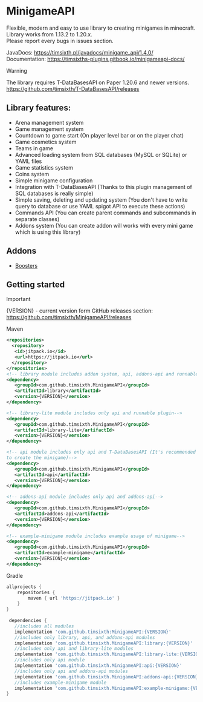 # MinigameAPI
Flexible, modern and easy to use library to creating minigames in minecraft. <br>
Library works from 1.13.2 to 1.20.x.
<br>
Please report every bugs in issues section.<br>

JavaDocs: https://timsixth.pl/javadocs/minigame_api/1.4.0/ <br>
Documentation: https://timsixths-plugins.gitbook.io/minigameapi-docs/

> [!WARNING]
> The library requires T-DataBasesAPI on Paper 1.20.6 and newer versions.<br>
>https://github.com/timsixth/T-DataBasesAPI/releases

## Library features:
- Arena management system
- Game management system
- Countdown to game start (On player level bar or on the player chat)
- Game cosmetics system
- Teams in game
- Advanced loading system from SQL databases (MySQL or SQLite) or YAML files
- Game statistics system
- Coins system
- Simple minigame configuration
- Integration with T-DataBasesAPI (Thanks to this plugin management of SQL databases is really simple)
- Simple saving, deleting and updating system (You don't have to write query to database or use YAML spigot API to execute these actions)
- Commands API (You can create parent commands and subcommands in separate classes)
- Addons system (You can create addon will works with every mini game which is using this library)

## Addons
- [Boosters](https://github.com/timsixth/BoostersMiniGameAddon)

## Getting started

> [!IMPORTANT]
> {VERSION} - current version form GitHub releases section:<br>
> https://github.com/timsixth/MinigameAPI/releases

Maven
```xml
<repositories>
  <repository>
   <id>jitpack.io</id>
   <url>https://jitpack.io</url>
  </repository>
</repositories>
<!-- library module includes addon system, api, addons-api and runnable plugin-->
<dependency>
   <groupId>com.github.timsixth.MinigameAPI</groupId>
   <artifactId>library</artifactId>
   <version>{VERSION}</version>
</dependency>

<!-- library-lite module includes only api and runnable plugin-->
<dependency>
   <groupId>com.github.timsixth.MinigameAPI</groupId>
   <artifactId>library-lite</artifactId>
   <version>{VERSION}</version>
</dependency>

<!-- api module includes only api and T-DataBasesAPI (It's recommended to use this module 
to create the minigame)-->
<dependency>
   <groupId>com.github.timsixth.MinigameAPI</groupId>
   <artifactId>api</artifactId>
   <version>{VERSION}</version>
</dependency>

<!-- addons-api module includes only api and addons-api-->
<dependency>
   <groupId>com.github.timsixth.MinigameAPI</groupId>
   <artifactId>addons-api</artifactId>
   <version>{VERSION}</version>
</dependency>

<!-- example-minigame module includes example usage of minigame-->
<dependency>
   <groupId>com.github.timsixth.MinigameAPI</groupId>
   <artifactId>example-minigame</artifactId>
   <version>{VERSION}</version>
</dependency>
```
Gradle
```gradle
allprojects {
	repositories {
		maven { url 'https://jitpack.io' }
	}
}
  
 dependencies {
   //includes all modules
   implementation 'com.github.timsixth:MinigameAPI:{VERSION}'
   //includes only library, api, and addons-api modules
   implementation 'com.github.timsixth.MinigameAPI:library:{VERSION}'
   //includes only api and library-lite modules
   implementation 'com.github.timsixth.MinigameAPI:library-lite:{VERSION}'   
   //includes only api module
   implementation 'com.github.timsixth.MinigameAPI:api:{VERSION}' 
   //includes only api and addons-api modules
   implementation 'com.github.timsixth.MinigameAPI:addons-api:{VERSION}' 
   //includes example-minigame module
   implementation 'com.github.timsixth.MinigameAPI:example-minigame:{VERSION}' 
}
```

